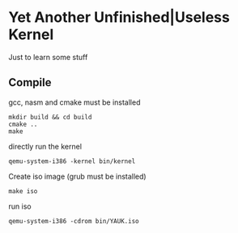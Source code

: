 
# Yet Another Unfinished|Useless Kernel

Just to learn some stuff

## Compile

gcc, nasm and cmake must be installed
```
mkdir build && cd build
cmake ..
make
```

directly run the kernel
```
qemu-system-i386 -kernel bin/kernel
```

Create iso image (grub must be installed)
```
make iso
```

run iso
```
qemu-system-i386 -cdrom bin/YAUK.iso
```

